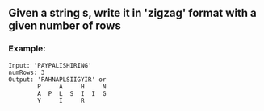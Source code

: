 ## Given a string s, write it in 'zigzag' format with a given number of rows

### Example:
	Input: 'PAYPALISHIRING'
	numRows: 3
	Output: 'PAHNAPLSIIGYIR' or
			P     A     H     N
			A  P  L  S  I  I  G
			Y     I     R